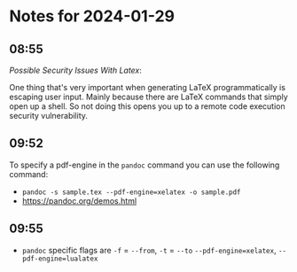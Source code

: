 # Notes for 2024-01-29

## 08:55

*Possible Security Issues With Latex*:

One thing that's very important when generating LaTeX programmatically is escaping user input. Mainly because there are LaTeX commands that simply open up a shell. So not doing this opens you up to a remote code execution security vulnerability.


## 09:52

To specify a pdf-engine in the `pandoc` command you can use the
following command:
- `pandoc -s sample.tex --pdf-engine=xelatex -o sample.pdf`
- https://pandoc.org/demos.html

## 09:55

- `pandoc` specific flags are `-f` = `--from`, `-t` = `--to` `--pdf-engine=xelatex`, `--pdf-engine=lualatex`

